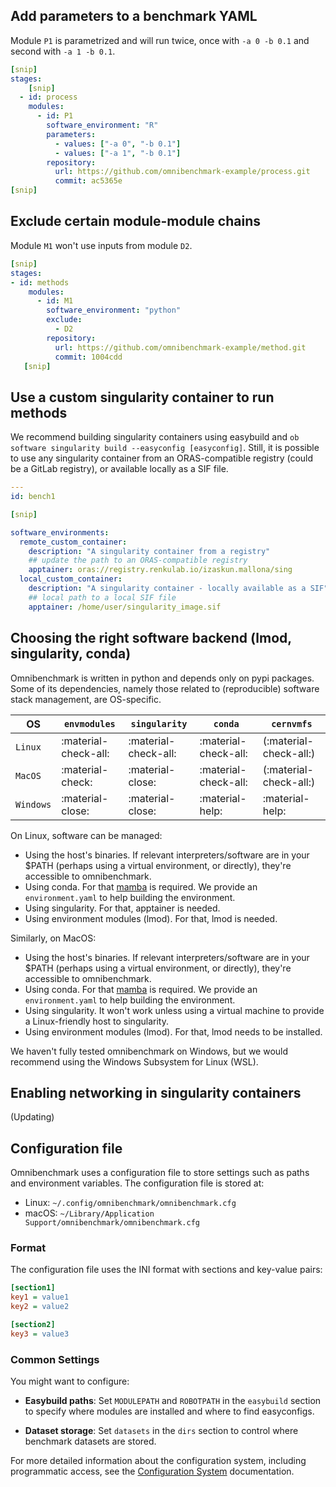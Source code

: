 ## Add parameters to a benchmark YAML

Module `P1` is parametrized and will run twice, once with `-a 0 -b 0.1` and second with `-a 1 -b 0.1`.


```yaml
[snip]
stages:
    [snip]
  - id: process
    modules:
      - id: P1
        software_environment: "R"
        parameters:
          - values: ["-a 0", "-b 0.1"]
          - values: ["-a 1", "-b 0.1"]
        repository:
          url: https://github.com/omnibenchmark-example/process.git
          commit: ac5365e
[snip]

```

## Exclude certain module-module chains

Module `M1` won't use inputs from module `D2`.

```yaml
[snip]
stages:
- id: methods
    modules:
      - id: M1
        software_environment: "python"
        exclude: 
          - D2
        repository:
          url: https://github.com/omnibenchmark-example/method.git
          commit: 1004cdd
   [snip]
```

## Use a custom singularity container to run methods

We recommend building singularity containers using easybuild and `ob software singularity build --easyconfig [easyconfig]`. Still, it is possible to use any singularity container from an ORAS-compatible registry (could be a GitLab registry), or available locally as a SIF file.

```yaml
---
id: bench1

[snip]

software_environments:                                 
  remote_custom_container:
    description: "A singularity container from a registry"
    ## update the path to an ORAS-compatible registry
    apptainer: oras://registry.renkulab.io/izaskun.mallona/sing
  local_custom_container:
    description: "A singularity container - locally available as a SIF"
    ## local path to a local SIF file
    apptainer: /home/user/singularity_image.sif
```

## Choosing the right software backend (lmod, singularity, conda)

Omnibenchmark is written in python and depends only on pypi packages. Some of its dependencies, namely those related to (reproducible) software stack management, are OS-specific.


| OS                 |  `envmodules`           | `singularity`          |      `conda`          |      `cernvmfs`        |
| -----------        |  -------------------    | ----------------       |  ----------------     | ---------------        |
| `Linux`            |  :material-check-all:   | :material-check-all:   |  :material-check-all: | (:material-check-all:) |
| `MacOS`            |  :material-check:       | :material-close:       |  :material-check-all: | (:material-check-all:) |
| `Windows`          |  :material-close:       | :material-close:       |    :material-help:    |   :material-help:     |



On Linux, software can be managed:

- Using the host's binaries. If relevant interpreters/software are in your $PATH (perhaps using a virtual environment, or directly), they're accessible to omnibenchmark.
- Using conda. For that [mamba](https://github.com/mamba-org/mamba) is required. We provide an `environment.yaml` to help building the environment. 
- Using singularity. For that, apptainer is needed.
- Using environment modules (lmod). For that, lmod is needed.

Similarly, on MacOS:

- Using the host's binaries. If relevant interpreters/software are in your $PATH (perhaps using a virtual environment, or directly), they're accessible to omnibenchmark.
- Using conda. For that [mamba](https://github.com/mamba-org/mamba) is required. We provide an `environment.yaml` to help building the environment. 
- Using singularity. It won't work unless using a virtual machine to provide a Linux-friendly host to singularity.
- Using environment modules (lmod). For that, lmod needs to be installed.

We haven't fully tested omnibenchmark on Windows, but we would recommend using the  Windows Subsystem for Linux (WSL).



## Enabling networking in singularity containers

(Updating)

## Configuration file

Omnibenchmark uses a configuration file to store settings such as paths and environment variables. The configuration file is stored at:

- Linux: `~/.config/omnibenchmark/omnibenchmark.cfg`
- macOS: `~/Library/Application Support/omnibenchmark/omnibenchmark.cfg`

### Format

The configuration file uses the INI format with sections and key-value pairs:

```ini
[section1]
key1 = value1
key2 = value2

[section2]
key3 = value3
```

### Common Settings

You might want to configure:

- **Easybuild paths**: Set `MODULEPATH` and `ROBOTPATH` in the `easybuild` section 
  to specify where modules are installed and where to find easyconfigs.

- **Dataset storage**: Set `datasets` in the `dirs` section to control where 
  benchmark datasets are stored.

For more detailed information about the configuration system, including programmatic access, 
see the [Configuration System](config.md) documentation.
